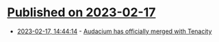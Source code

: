 # [Published on 2023-02-17](index.md)

* [2023-02-17, 14:44:14](https://news.ycombinator.com/item?id=34835200) - [Audacium has officially merged with Tenacity](https://github.com/Audacium/audacium/commit/709c098bdc2968c12fcf9b7092af12d11f309101)
